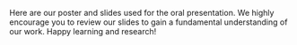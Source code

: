 Here are our poster and slides used for the oral presentation.
We highly encourage you to review our slides to gain a fundamental understanding of our work.
Happy learning and research!
